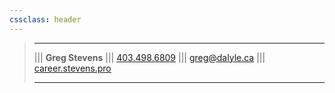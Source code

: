 ```yaml
---
cssclass: header
---
```

>
> ___
> ||| **Greg Stevens** ||| [403.498.6809](tel:+14034986809) ||| greg@dalyle.ca |||  [career.stevens.pro](https://career.stevens.pro/?utm_campaign=header-footer.include&utm_source=obsdmd-vault)
> ___
> 